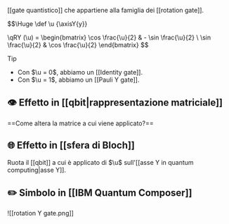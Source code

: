 [[gate quantistico]] che appartiene alla famiglia dei [[rotation gate]].

$$\Huge
\def \u {\axisY{y}}

\qRY (\u) = \begin{bmatrix}
	\cos \frac{\u}{2} & - \sin \frac{\u}{2} \\
	\sin \frac{\u}{2} & \cos \frac{\u}{2}
\end{bmatrix}
$$

> [!Tip]
> - Con $\u = 0$, abbiamo un [[Identity gate]].
> - Con $\u = 1$, abbiamo un [[Pauli Y gate]].

## 👁️ Effetto in [[qbit|rappresentazione matriciale]]

==Come altera la matrice a cui viene applicato?==

## 🌐 Effetto in [[sfera di Bloch]]

Ruota il [[qbit]] a cui è applicato di $\u$ sull'[[asse Y in quantum computing|asse Y]].

## ✏️ Simbolo in [[IBM Quantum Composer]]

![[rotation Y gate.png]]

